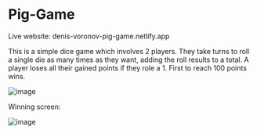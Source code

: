 # Pig-Game

Live website: denis-voronov-pig-game.netlify.app

This is a simple dice game which involves 2 players. They take turns to roll a single die as many times as they want, adding the roll results to a total.
A player loses all their gained points if they role a 1. First to reach 100 points wins. 

![image](https://user-images.githubusercontent.com/112426363/210155319-458c296d-cf30-45a6-9e97-9598cbb8503c.png)

Winning screen: 

![image](https://user-images.githubusercontent.com/112426363/210155321-bef03ec7-2e33-428b-91db-3d9f9807f484.png)

